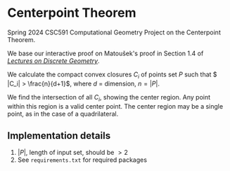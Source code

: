 # Centerpoint Theorem
Spring 2024 CSC591 Computational Geometry Project on the Centerpoint Theorem.

We base our interactive proof on Matoušek's proof in Section 1.4 of [*Lectures on Discrete Geometry*](https://link.springer.com/book/10.1007/978-1-4613-0039-7).

We calculate the compact convex closures $C_i$ of points set $P$ such that $ |C_i| > \frac{n}{d+1}$, where $d$ = dimension, $n = |P|$.

We find the intersection of all $C_i$, showing the center region. Any point within this region is a valid center point. The center region may be a single point, as in the case of a quadrilateral. 

## Implementation details 
1. $|P|$, length of input set, should be $> 2$
2. See `requirements.txt` for required packages 

